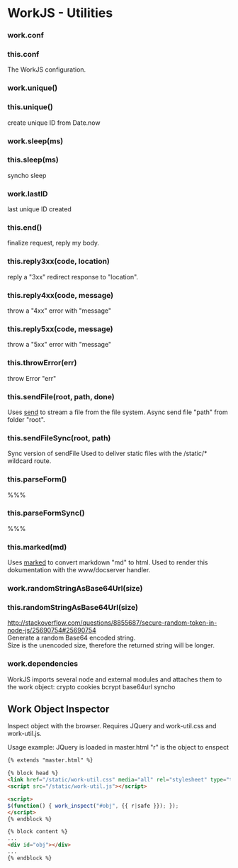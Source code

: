 <h1>WorkJS - Utilities</h1>

### work.conf
### this.conf

The WorkJS configuration.

### work.unique()
### this.unique()
create unique ID from Date.now

### work.sleep(ms)
### this.sleep(ms)
syncho sleep

### work.lastID
last unique ID created

### this.end()
finalize request, reply my body.

### this.reply3xx(code, location)
reply a "3xx" redirect response to "location".

### this.reply4xx(code, message)
throw a "4xx" error with "message"

### this.reply5xx(code, message)
throw a "5xx" error with "message"

### this.throwError(err)
throw Error "err"

### this.sendFile(root, path, done)
Uses [send](https://github.com/pillarjs/send) to stream a file from the file system.
Async send file "path" from folder "root".

### this.sendFileSync(root, path)
Sync version of sendFile
Used to deliver static files with the /static/* wildcard route.

### this.parseForm()
%%%

### this.parseFormSync()
%%%

### this.marked(md)
Uses [marked](https://github.com/chjj/marked) to convert markdown "md" to html.
Used to render this dokumentation with the www/docserver handler.

### work.randomStringAsBase64Url(size)
### this.randomStringAsBase64Url(size)
http://stackoverflow.com/questions/8855687/secure-random-token-in-node-js/25690754#25690754<br>
Generate a random Base64 encoded string.<br>
Size is the unencoded size, therefore the returned string will be longer.

### work.dependencies
WorkJS imports several node and external modules and attaches them to the work object:
crypto cookies bcrypt base64url syncho

## Work Object Inspector
Inspect object with the browser.
Requires JQuery and work-util.css and work-util.js.

Usage example:
JQuery is loaded in master.html
"r" is the object to enspect



~~~html
{% extends "master.html" %}

{% block head %}
<link href="/static/work-util.css" media="all" rel="stylesheet" type="text/css" />
<script src="/static/work-util.js"></script>

<script>
$(function() { work_inspect("#obj", {{ r|safe }}); });
</script>
{% endblock %}

{% block content %}
...
<div id="obj"></div>
...
{% endblock %}
~~~
